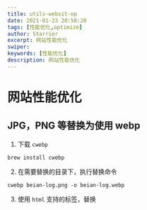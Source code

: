 ```yaml
---
title: utils-websit-op
date: 2021-01-23 20:58:20
tags: [性能优化,optimize]
author: Starrier
excerpt: 网站性能优化
swiper:
keywords: [性能优化]
description: 网站性能优化
---
```


# 网站性能优化

## JPG，PNG 等替换为使用 webp

1. 下载 `cwebp`

```shell script
brew install cwebp
```

2. 在需要替换的目录下，执行替换命令

```shell script
cwebp beian-log.png -o beian-log.webp
```

3. 使用 `html` 支持的标签，替换


